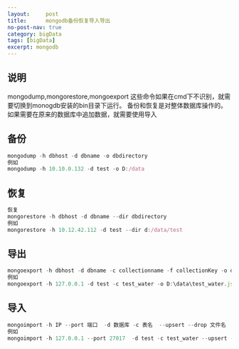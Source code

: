 ```yaml
---
layout:     post
title:      mongodb备份恢复导入导出
no-post-nav: true
category: bigData
tags: [bigData]
excerpt: mongodb
---
```

## 说明
mongodump,mongorestore,mongoexport 这些命令如果在cmd下不识别，就需要切换到monogdb安装的bin目录下运行。
备份和恢复是对整体数据库操作的。如果需要在原来的数据库中追加数据，就需要使用导入 

## 备份
```js
mongodump -h dbhost -d dbname -o dbdirectory
例如
mongodump -h 10.10.0.132 -d test -o D:/data
```
## 恢复
```js
恢复
mongorestore -h dbhost -d dbname --dir dbdirectory
例如 
mongorestore -h 10.12.42.112 -d test --dir d:/data/test
```

## 导出
```js
mongoexport -h dbhost -d dbname -c collectionname -f collectionKey -o dbdirectory
例如
mongoexport -h 127.0.0.1 -d test -c test_water -o D:\data\test_water.json
```

## 导入
```js
mongoimport -h IP --port 端口  -d 数据库 -c 表名  --upsert --drop 文件名
例如
mongoimport -h 127.0.0.1 --port 27017  -d test -c test_water --upsert --file D:\data\test_water.json
```



